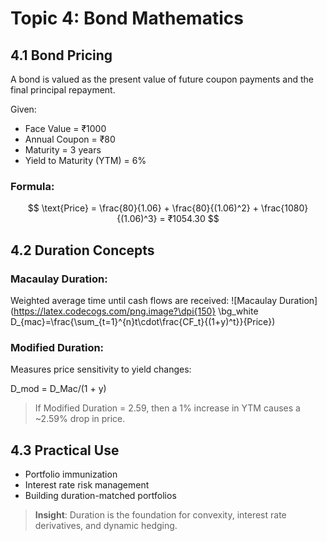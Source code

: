 # Topic 4: Bond Mathematics

## 4.1 Bond Pricing

A bond is valued as the present value of future coupon payments and the final principal repayment. 

Given:
- Face Value = ₹1000  
- Annual Coupon = ₹80  
- Maturity = 3 years  
- Yield to Maturity (YTM) = 6%

### Formula:
$$
\text{Price} = \frac{80}{1.06} + \frac{80}{(1.06)^2} + \frac{1080}{(1.06)^3} = ₹1054.30
$$

## 4.2 Duration Concepts

### Macaulay Duration:
Weighted average time until cash flows are received:
![Macaulay Duration](https://latex.codecogs.com/png.image?\dpi{150} \bg_white D_{mac}=\frac{\sum_{t=1}^{n}t\cdot\frac{CF_t}{(1+y)^t}}{Price})




### Modified Duration:
Measures price sensitivity to yield changes:

D_mod = D_Mac/(1 + y)

> If Modified Duration = 2.59, then a 1% increase in YTM causes a ~2.59% drop in price.

## 4.3 Practical Use

- Portfolio immunization
- Interest rate risk management
- Building duration-matched portfolios

> **Insight**: Duration is the foundation for convexity, interest rate derivatives, and dynamic hedging.
